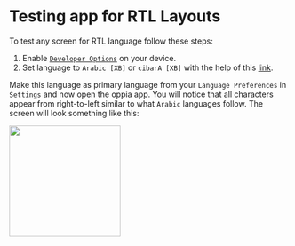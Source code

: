 # Testing app for RTL Layouts
To test any screen for RTL language follow these steps:
1. Enable [`Developer Options`](https://developer.android.com/studio/debug/dev-options) on your device.
2. Set language to `Arabic [XB]` or `cibarA [XB]` with the help of this [link](https://developer.android.com/guide/topics/resources/pseudolocales).

Make this language as primary language from your `Language Preferences` in `Settings` and now open the oppia app. You will notice that all characters appear from right-to-left similar to what `Arabic` languages follow.
The screen will look something like this:

<img src="https://user-images.githubusercontent.com/9396084/103191486-364ded80-48fb-11eb-8eb5-461704c150f5.png" width="200" />
